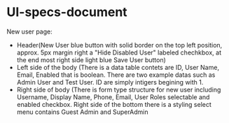 # UI-specs-document

New user page:
  - Header(New User blue button with solid border on the top left position, approx. 5px margin right a "Hide Disabled User" labeled chechkbox, at the end most right side  light blue Save User button)
  - Left side of the body (There is a data table contets are ID, User Name, Email, Enabled that is boolean. There are two example datas such as Admin User and Test User. ID are simply intigers begining with 1. 
  - Right side of body (There is form type structure for new user including Username, Display Name, Phone, Email, User Roles selectable and enabled checkbox. Right side of the bottom there is a styling select menu contains Guest Admin and SuperAdmin
